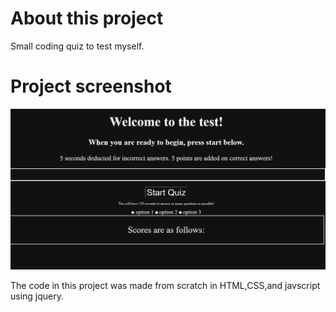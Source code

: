 # About this project 
Small coding quiz to test myself.
# Project screenshot 
![Preview picture](assets/Images/image.png)

The code in this project was made from scratch in HTML,CSS,and javscript using jquery.
